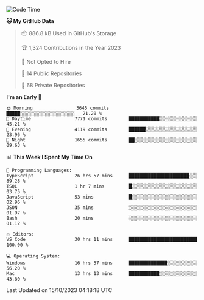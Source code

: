 <!--START_SECTION:waka-->
![Code Time](http://img.shields.io/badge/Code%20Time-4%2C740%20hrs%2021%20mins-blue)

**🐱 My GitHub Data** 

> 📦 886.8 kB Used in GitHub's Storage 
 > 
> 🏆 1,324 Contributions in the Year 2023
 > 
> 🚫 Not Opted to Hire
 > 
> 📜 14 Public Repositories 
 > 
> 🔑 68 Private Repositories 
 > 
**I'm an Early 🐤** 

```text
🌞 Morning                3645 commits        █████░░░░░░░░░░░░░░░░░░░░   21.20 % 
🌆 Daytime                7771 commits        ███████████░░░░░░░░░░░░░░   45.21 % 
🌃 Evening                4119 commits        ██████░░░░░░░░░░░░░░░░░░░   23.96 % 
🌙 Night                  1655 commits        ██░░░░░░░░░░░░░░░░░░░░░░░   09.63 % 
```


📊 **This Week I Spent My Time On** 

```text
💬 Programming Languages: 
TypeScript               26 hrs 57 mins      ██████████████████████░░░   89.28 % 
TSQL                     1 hr 7 mins         █░░░░░░░░░░░░░░░░░░░░░░░░   03.75 % 
JavaScript               53 mins             █░░░░░░░░░░░░░░░░░░░░░░░░   02.96 % 
JSON                     35 mins             ░░░░░░░░░░░░░░░░░░░░░░░░░   01.97 % 
Bash                     20 mins             ░░░░░░░░░░░░░░░░░░░░░░░░░   01.12 % 

🔥 Editors: 
VS Code                  30 hrs 11 mins      █████████████████████████   100.00 % 

💻 Operating System: 
Windows                  16 hrs 57 mins      ██████████████░░░░░░░░░░░   56.20 % 
Mac                      13 hrs 13 mins      ███████████░░░░░░░░░░░░░░   43.80 % 
```


 Last Updated on 15/10/2023 04:18:18 UTC
<!--END_SECTION:waka-->

